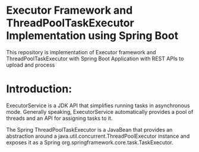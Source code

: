 # Executor Framework and ThreadPoolTaskExecutor Implementation using Spring Boot
This repository is implementation of Executor framework and ThreadPoolTaskExecutor with Spring Boot Application with REST APIs to upload and process

# Introduction:
ExecutorService is a JDK API that simplifies running tasks in asynchronous mode. Generally speaking, ExecutorService automatically provides a pool of threads and an API for assigning tasks to it.

The Spring ThreadPoolTaskExecutor is a JavaBean that provides an abstraction around a java.util.concurrent.ThreadPoolExecutor instance and exposes it as a Spring org.springframework.core.task.TaskExecutor. 
